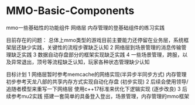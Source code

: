 # MMO-Basic-Components
mmo一些基础性的功能组件  网络层  内存管理的登基础组件的练习实践

目前存在的问题：
总体上mmo类型的游戏目前主要能力还停留在业务层，系统框架层还缺少实践，关键性的流程步骤缺乏认知
2 网络层到场景管理的消息传输管理缺乏实践
3 数据自动存盘部分的框架实现缺乏实践
4 一些场景管理，跨服，以及异常退出，顶号等流程缺乏认知，玩家各种状态管理缺少认知


目标计划
1 网络层暂时参考memcache的网络实现(半异步半同步方式)  内存管理初步参考天龙八部的共享内存方式实现自动化存盘  (初步实现)
2 后续会使用领导/追随者模型来重写一下网络层 使用c++17标准来优化下逻辑实现 (逐步改良)
3 后续参考mu2实践 搭建一套简单的具备登入登出，场景管理，内存管理的mmo框架
